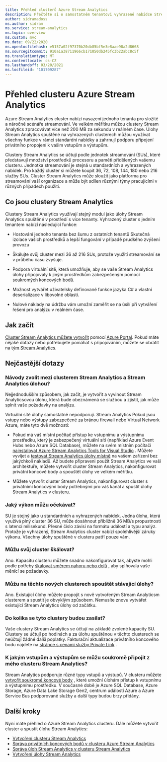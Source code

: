 ```yaml
---
title: Přehled clusterů Azure Stream Analytics
description: Přečtěte si o samostatném tenantovi vyhrazené nabídce Stream Analytics clusteru.
author: sidramadoss
ms.author: sidram
ms.service: stream-analytics
ms.topic: overview
ms.custom: mvc
ms.date: 09/22/2020
ms.openlocfilehash: e5157a02f97370b20db85bf5e3e8aae98a2d8668
ms.sourcegitcommit: 910a1a38711966cb171050db245fc3b22abc8c5f
ms.translationtype: MT
ms.contentlocale: cs-CZ
ms.lasthandoff: 03/20/2021
ms.locfileid: "101709287"
---
```

# <a name="overview-of-azure-stream-analytics-cluster"></a>Přehled clusteru Azure Stream Analytics

Azure Stream Analytics cluster nabízí nasazení jednoho tenanta pro složité a náročné scénáře streamování. Ve velkém měřítku můžou clustery Stream Analytics zpracovávat více než 200 MB za sekundu v reálném čase. Úlohy Stream Analytics spuštěné na vyhrazených clusterech můžou využívat všechny funkce v rámci standardní nabídky a zahrnují podporu připojení privátního propojení k vašim vstupům a výstupům.

Clustery Stream Analytics se účtují podle jednotek streamování (SUs), které představují množství prostředků procesoru a paměti přidělených vašemu clusteru. Jednotka streamování je stejná u standardních a vyhrazených nabídek. Pro každý cluster si můžete koupit 36, 72, 108, 144, 180 nebo 216 služby SUs. Cluster Stream Analytics může sloužit jako platforma pro streamování vaší organizace a může být sdílen různými týmy pracujícími v různých případech použití.

## <a name="what-are-stream-analytics-clusters"></a>Co jsou clustery Stream Analytics

Clustery Stream Analytics využívají stejný modul jako úlohy Stream Analytics spuštěné v prostředí s více tenanty. Vyhrazený cluster s jedním tenantem nabízí následující funkce:

* Hostování jednoho tenanta bez šumu z ostatních tenantů Skutečná izolace vašich prostředků a lepší fungování v případě prudkého zvýšení provozu

* Škálujte svůj cluster mezi 36 až 216 SUs, protože využití streamování se v průběhu času zvyšuje.

* Podpora virtuální sítě, která umožňuje, aby se vaše Stream Analytics úlohy připojovaly k jiným prostředkům zabezpečeným pomocí soukromých koncových bodů.

* Možnost vytvářet uživatelsky definované funkce jazyka C# a vlastní deserializace v libovolné oblasti.

* Nulové náklady na údržbu vám umožní zaměřit se na úsilí při vytváření řešení pro analýzu v reálném čase.

## <a name="how-to-get-started"></a>Jak začít

[Cluster Stream Analytics můžete vytvořit](create-cluster.md) pomocí [Azure Portal](https://aka.ms/asaclustercreateportal). Pokud máte nějaké dotazy nebo potřebujete pomáhat s připojováním, můžete se obrátit na [tým Stream Analytics](mailto:askasa@microsoft.com).

## <a name="frequently-asked-questions"></a>Nejčastější dotazy

### <a name="how-do-i-choose-between-a-stream-analytics-cluster-and-a-stream-analytics-job"></a>Návody zvolit mezi clusterem Stream Analytics a Stream Analytics úlohou?

Nejjednodušším způsobem, jak začít, je vytvořit a vyvinout Stream Analyticsovou úlohu, která bude obeznámená se službou a zjistit, jak může splnit vaše požadavky na analýzu.

Virtuální sítě úlohy samostatně nepodporují. Stream Analytics Pokud jsou vstupy nebo výstupy zabezpečené za bránou firewall nebo Virtual Network Azure, máte tyto dvě možnosti:

* Pokud má váš místní počítač přístup ke vstupnímu a výstupnímu prostředku, který je zabezpečený virtuální sítí (například Azure Event Hubs nebo Azure SQL Database), můžete na svém místním počítači [nainstalovat Azure Stream Analytics Tools for Visual Studio](stream-analytics-tools-for-visual-studio-install.md) . Můžete vyvíjet a [testovat Stream Analytics úlohy místně](stream-analytics-live-data-local-testing.md) na vašem zařízení bez jakýchkoli nákladů. Až budete připraveni použít Stream Analytics ve vaší architektuře, můžete vytvořit cluster Stream Analytics, nakonfigurovat privátní koncové body a spouštět úlohy ve velkém měřítku.

* Můžete vytvořit cluster Stream Analytics, nakonfigurovat cluster s privátními koncovými body potřebnými pro váš kanál a spustit úlohy Stream Analytics v clusteru.

### <a name="what-performance-can-i-expect"></a>Jaký výkon můžu očekávat?

SU je stejný jako u standardních a vyhrazených nabídek. Jedna úloha, která využívá plný cluster 36 SU, může dosáhnout přibližně 36 MB/s propustnosti s latencí milisekund. Přesné číslo závisí na formátu událostí a typu analýz. Protože je vyhrazený, Stream Analytics cluster nabízí spolehlivější záruky výkonu. Všechny úlohy spuštěné v clusteru patří pouze vám.

### <a name="can-i-scale-my-cluster"></a>Můžu svůj cluster škálovat?

Ano. Kapacitu clusteru můžete snadno nakonfigurovat tak, abyste mohli podle potřeby [škálovat směrem nahoru nebo dolů](scale-cluster.md) , aby splňovala vaše měnící se požadavky.

### <a name="can-i-run-my-existing-jobs-on-these-new-clusters-ive-created"></a>Můžu na těchto nových clusterech spouštět stávající úlohy?

Ano. Existující úlohy můžete propojit s nově vytvořeným Stream Analyticsm clusterem a spustit je obvyklým způsobem. Nemusíte znovu vytvářet existující Stream Analytics úlohy od začátku.

### <a name="how-much-will-these-clusters-cost-me"></a>Do kolika se tyto clustery budou zasílat?

Vaše clustery Stream Analytics se účtují na základě zvolené kapacity SU. Clustery se účtují po hodinách a za úlohu spuštěnou v těchto clusterech se neúčtují žádné další poplatky. Fakturační aktualizace privátního koncového bodu najdete na [stránce s cenami služby Private Link](https://azure.microsoft.com/pricing/details/private-link/) .

### <a name="which-inputs-and-outputs-can-i-privately-connect-to-from-my-stream-analytics-cluster"></a>K jakým vstupům a výstupům se můžu soukromě připojit z mého clusteru Stream Analytics?

Stream Analytics podporuje různé typy vstupů a výstupů. V clusteru můžete [vytvořit soukromé koncové body](private-endpoints.md) , které umožní úlohám přístup k vstupnímu a výstupnímu prostředku. V současné době je Azure SQL Database, Azure Storage, Azure Data Lake Storage Gen2, centrum událostí Azure a Azure Service Bus podporované služby a další typy budou brzy přidány. 

## <a name="next-steps"></a>Další kroky

Nyní máte přehled o Azure Stream Analytics clusteru. Dále můžete vytvořit cluster a spustit úlohu Stream Analytics: 

* [Vytvoření clusteru Stream Analytics](create-cluster.md)
* [Správa privátních koncových bodů v clusteru Azure Stream Analytics](private-endpoints.md)
* [Správa úloh Stream Analytics v clusteru Stream Analytics](manage-jobs-cluster.md)
* [Vytvoření úlohy Stream Analytics](stream-analytics-quick-create-portal.md)
